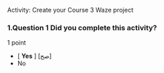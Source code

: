 Activity: Create your Course 3 Waze project








### 1.Question 1 Did you complete this activity?
1 point

* [ **Yes** ] [صح]
* No



